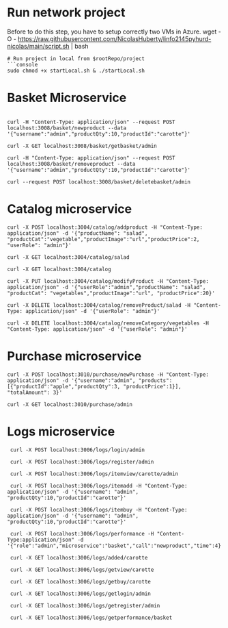 # Run network project
Before to do this step, you have to setup correctly two VMs in Azure.
wget -O - https://raw.githubusercontent.com/NicolasHuberty/linfo2145pyhurd-nicolas/main/script.sh | bash
```
# Run project in local from $rootRepo/project
```console
sudo chmod +x startLocal.sh & ./startLocal.sh
```
# Basket Microservice
```console

curl -H "Content-Type: application/json" --request POST localhost:3008/basket/newproduct --data '{"username":"admin","productQty":10,"productId":"carotte"}'

curl -X GET localhost:3008/basket/getbasket/admin

curl -H "Content-Type: application/json" --request POST localhost:3008/basket/removeproduct --data '{"username":"admin","productQty":10,"productId":"carotte"}'

curl --request POST localhost:3008/basket/deletebasket/admin
```
# Catalog microservice
```console
curl -X POST localhost:3004/catalog/addproduct -H "Content-Type: application/json" -d '{"productName": "salad", "productCat":"vegetable","productImage":"url","productPrice":2, "userRole": "admin"}'

curl -X GET localhost:3004/catalog/salad

curl -X GET localhost:3004/catalog

curl -X PUT localhost:3004/catalog/modifyProduct -H "Content-Type: application/json" -d '{"userRole":"admin","productName": "salad", "productCat": "vegetables","productImage":"url", "productPrice":20}'

curl -X DELETE localhost:3004/catalog/removeProduct/salad -H "Content-Type: application/json" -d '{"userRole": "admin"}'

curl -X DELETE localhost:3004/catalog/removeCategory/vegetables -H "Content-Type: application/json" -d '{"userRole": "admin"}'
```
# Purchase microservice
```console
curl -X POST localhost:3010/purchase/newPurchase -H "Content-Type: application/json" -d '{"username":"admin", "products":[{"productId":"apple","productQty":3, "productPrice":1}], "totalAmount": 3}'

curl -X GET localhost:3010/purchase/admin
```
# Logs microservice
```console
 curl -X POST localhost:3006/logs/login/admin
 
 curl -X POST localhost:3006/logs/register/admin
 
 curl -X POST localhost:3006/logs/itemview/carotte/admin
 
 curl -X POST localhost:3006/logs/itemadd -H "Content-Type: application/json" -d '{"username": "admin", "productQty":10,"productId":"carotte"}'
 
 curl -X POST localhost:3006/logs/itembuy -H "Content-Type: application/json" -d '{"username": "admin", "productQty":10,"productId":"carotte"}'
 
 curl -X POST localhost:3006/logs/performance -H "Content-Type:application/json" -d '{"role":"admin","microservice":"basket","call":"newproduct","time":4}'
 
 curl -X GET localhost:3006/logs/added/carotte

 curl -X GET localhost:3006/logs/getview/carotte

 curl -X GET localhost:3006/logs/getbuy/carotte

 curl -X GET localhost:3006/logs/getlogin/admin

 curl -X GET localhost:3006/logs/getregister/admin

 curl -X GET localhost:3006/logs/getperformance/basket
 
```
